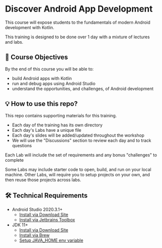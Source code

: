 # Discover Android App Development
This course will expose students to the fundamentals of modern Android development with Kotlin.

This training is designed to be done over 1 day with a mixture of lectures and labs.

## 📝 Course Objectives
By the end of this course you will be able to:
- build Android apps with Kotlin
- run and debug apps using Android Studio
- understand the opportunities, and challenges, of Android development


## 💡 How to use this repo?
This repo contains supporting materials for this training.
- Each day of the training has its own directory
- Each day's Labs have a unique file
- Each day's slides will be added/updated throughout the workshop
- We will use the "Discussions" section to review each day and to track questions

Each Lab will include the set of requirements and any bonus "challenges" to complete

Some Labs may include starter code to open, build, and run on your local machine.
Other Labs, will require you to setup projects on your own, and then reuse those projects across labs.

## 🛠 Technical Requirements
- Android Studio 2020.3.1+
    - [Install via Download Site](https://developer.android.com/studio)
    - [Install via Jetbrains Toolbox](https://www.jetbrains.com/toolbox-app/)
- JDK 11+
    - [Install via Download Site](https://adoptopenjdk.net/index.html)
    - [Install via Brew](https://github.com/AdoptOpenJDK/homebrew-openjdk)
    - [Setup JAVA_HOME env variable](https://docs.oracle.com/cd/E19182-01/821-0917/inst_jdk_javahome_t/index.html)
